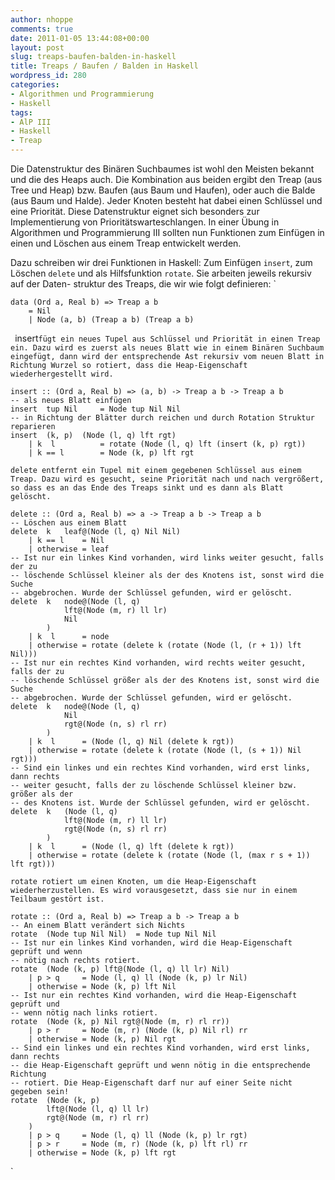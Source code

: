 ```yaml
---
author: nhoppe
comments: true
date: 2011-01-05 13:44:08+00:00
layout: post
slug: treaps-baufen-balden-in-haskell
title: Treaps / Baufen / Balden in Haskell
wordpress_id: 280
categories:
- Algorithmen und Programmierung
- Haskell
tags:
- AlP III
- Haskell
- Treap
---
```


Die Datenstruktur des Binären Suchbaumes ist wohl den Meisten bekannt und die des Heaps auch. Die Kombination aus beiden ergibt den Treap (aus Tree und Heap) bzw. Baufen (aus Baum und Haufen), oder auch die Balde (aus Baum und Halde). Jeder Knoten besteht hat dabei einen Schlüssel und eine Priorität. Diese Datenstruktur eignet sich besonders zur Implementierung von Prioritätswarteschlangen.
In einer Übung in Algorithmen und Programmierung III sollten nun Funktionen zum Einfügen in einen und Löschen aus einem Treap entwickelt werden.



<!-- more -->
Dazu schreiben wir drei Funktionen in Haskell: Zum Einfügen `insert`, zum Löschen `delete` und als Hilfsfunktion `rotate`. Sie arbeiten jeweils rekursiv auf der Daten-
struktur des Treaps, die wir wie folgt definieren:
`
    
    
    data (Ord a, Real b) => Treap a b
    	= Nil
    	| Node (a, b) (Treap a b) (Treap a b)
    

`
`insert` fügt ein neues Tupel aus Schlüssel und Priorität in einen Treap ein. Dazu wird es zuerst als neues Blatt wie in einem Binären Suchbaum eingefügt, dann wird der entsprechende Ast rekursiv vom neuen Blatt in Richtung Wurzel so rotiert, dass die Heap-Eigenschaft wiederhergestellt wird.
`
    
    
    insert :: (Ord a, Real b) => (a, b) -> Treap a b -> Treap a b
    -- als neues Blatt einfügen
    insert	tup	Nil		= Node tup Nil Nil
    -- in Richtung der Blätter durch reichen und durch Rotation Struktur reparieren
    insert	(k, p)	(Node (l, q) lft rgt)
    	| k  l			= rotate (Node (l, q) lft (insert (k, p) rgt))
    	| k == l		= Node (k, p) lft rgt
    

`
delete entfernt ein Tupel mit einem gegebenen Schlüssel aus einem Treap. Dazu wird es gesucht, seine Priorität nach und nach vergrößert, so dass es an das Ende des Treaps sinkt und es dann als Blatt gelöscht.
`
    
    
    delete :: (Ord a, Real b) => a -> Treap a b -> Treap a b
    -- Löschen aus einem Blatt
    delete	k	leaf@(Node (l, q) Nil Nil)
    	| k == l	= Nil
    	| otherwise	= leaf
    -- Ist nur ein linkes Kind vorhanden, wird links weiter gesucht, falls der zu
    -- löschende Schlüssel kleiner als der des Knotens ist, sonst wird die Suche
    -- abgebrochen. Wurde der Schlüssel gefunden, wird er gelöscht.
    delete	k	node@(Node (l, q)
    			lft@(Node (m, r) ll lr)
    			Nil
    		)
    	| k  l		= node
    	| otherwise	= rotate (delete k (rotate (Node (l, (r + 1)) lft Nil)))
    -- Ist nur ein rechtes Kind vorhanden, wird rechts weiter gesucht, falls der zu
    -- löschende Schlüssel größer als der des Knotens ist, sonst wird die Suche
    -- abgebrochen. Wurde der Schlüssel gefunden, wird er gelöscht.
    delete	k	node@(Node (l, q)
    			Nil
    			rgt@(Node (n, s) rl rr)
    		)
    	| k  l		= (Node (l, q) Nil (delete k rgt))
    	| otherwise	= rotate (delete k (rotate (Node (l, (s + 1)) Nil rgt)))
    -- Sind ein linkes und ein rechtes Kind vorhanden, wird erst links, dann rechts
    -- weiter gesucht, falls der zu löschende Schlüssel kleiner bzw. größer als der
    -- des Knotens ist. Wurde der Schlüssel gefunden, wird er gelöscht.
    delete	k	(Node (l, q)
    			lft@(Node (m, r) ll lr)
    			rgt@(Node (n, s) rl rr)
    		)
    	| k  l		= (Node (l, q) lft (delete k rgt))
    	| otherwise	= rotate (delete k (rotate (Node (l, (max r s + 1)) lft rgt)))
    

`
rotate rotiert um einen Knoten, um die Heap-Eigenschaft wiederherzustellen. Es wird vorausgesetzt, dass sie nur in einem Teilbaum gestört ist.
`
    
    
    rotate :: (Ord a, Real b) => Treap a b -> Treap a b
    -- An einem Blatt verändert sich Nichts
    rotate	(Node tup Nil Nil)	= Node tup Nil Nil
    -- Ist nur ein linkes Kind vorhanden, wird die Heap-Eigenschaft geprüft und wenn
    -- nötig nach rechts rotiert.
    rotate	(Node (k, p) lft@(Node (l, q) ll lr) Nil)
    	| p > q		= Node (l, q) ll (Node (k, p) lr Nil)
    	| otherwise	= Node (k, p) lft Nil
    -- Ist nur ein rechtes Kind vorhanden, wird die Heap-Eigenschaft geprüft und
    -- wenn nötig nach links rotiert.
    rotate	(Node (k, p) Nil rgt@(Node (m, r) rl rr))
    	| p > r		= Node (m, r) (Node (k, p) Nil rl) rr
    	| otherwise	= Node (k, p) Nil rgt
    -- Sind ein linkes und ein rechtes Kind vorhanden, wird erst links, dann rechts
    -- die Heap-Eigenschaft geprüft und wenn nötig in die entsprechende Richtung
    -- rotiert. Die Heap-Eigenschaft darf nur auf einer Seite nicht gegeben sein!
    rotate	(Node (k, p)
    		lft@(Node (l, q) ll lr)
    		rgt@(Node (m, r) rl rr)
    	)
    	| p > q		= Node (l, q) ll (Node (k, p) lr rgt)
    	| p > r		= Node (m, r) (Node (k, p) lft rl) rr
    	| otherwise	= Node (k, p) lft rgt
    

`
